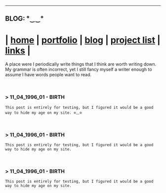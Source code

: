 
---
BLOG: °‿‿°
---

| [home](/) | [portfolio](/portfolio) | [blog](/blog) | [project list](/project_list) | [links](/links) |
============================================

A place were I periodically write things that I think are worth writing down. My grammar is often incorrect, yet I still fancy myself a writer enough to assume I have words people want to read.

<br>

[//]: # (
    ### > 11.04.1996 - TOPIC
    TEXT
)

### > 11_04_1996_01 - BIRTH
    This post is entirely for testing, but I figured it would be a good way to hide my age on my site. ⊙﹏⊙ 

<br>

### > 11_04_1996_01 - BIRTH
    This post is entirely for testing, but I figured it would be a good way to hide my age on my site. 

<br>

### > 11_04_1996_01 - BIRTH
    This post is entirely for testing, but I figured it would be a good way to hide my age on my site. 

<br>

